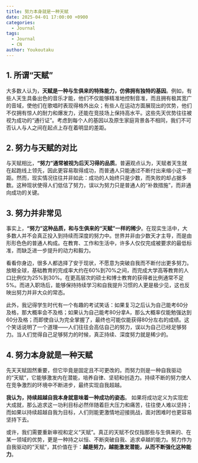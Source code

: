 ```yaml
---
title: 努力本身就是一种天赋
date: 2025-04-01 17:00:00 +0900
categories:
  - Journal
tags:
  - Journal
  - CN
author: Youkoutaku
---
```


## 1. 所谓“天赋”

大多数人认为，**天赋是一种与生俱来的特殊能力，仿佛拥有独特的基因**。例如，有些人天生具备出色的音乐才能，他们不仅能够精准地控制音准，而且拥有极其宽广的音域，使他们在歌唱时表现得格外出众；有些人在运动方面展现出的优势，他们不仅拥有惊人的耐力和爆发力，还能在竞技场上保持高水平。这些先天优势往往被视为成功的“通行证”。考虑到每个人的基因以及原生家庭背景各不相同，我们不可否认人与人之间在起点上存在着明显的差距。

## 2. 努力与天赋的对比

与天赋相比，**“努力”通常被视为后天习得的品质**。普遍观点认为，天赋者天生就在起跑线上领先，因此更容易取得成功，而普通人只能通过不断付出来缩小这一差距。然而，现实情况往往并非如此：成功的人始终只是少数，而失败的却占据多数。这种现状使得人们低估了努力，误以为努力只是普通人的“补救措施”，而非通向成功的关键。

## 3. 努力并非常见

事实上，**“努力”这种品质，和与生俱来的“天赋”一样的稀少**。在现实生活中，大多数人并不会真正投入到持续而深度的努力中。世界并非由少数天才主导，而是由形形色色的普通人构成。在教育、工作和生活中，许多人仅仅完成被要求的最低标准，而缺乏进一步提升的动力和毅力。

看看你身边，很多人都选择了安于现状，不愿意为突破自我而不断付出更多努力。放眼全球，基础教育的完成率大约在60%到70%之间，而完成大学高等教育的人口比例仅为25%到30%。在更高层次的硕士和博士教育的获得者比例通常不足5%。而进入职场后，能够保持持续学习和自我提升习惯的人更是极少见，这也反映出努力并非大众的常态。

此外，我记得学生时代有一个有趣的考试笑话：如果复习之后认为自己能考60分及格，那大概率会不及格；如果认为自己能考80分拿A，那么大概率仅能勉强达到60分及格；而即使自认为完全掌握了，最终也可能仅能获得80分左右的成绩。这个笑话说明了一个道理——人们往往会高估自己的努力，误以为自己已经足够努力。当人们觉得自己足够努力的时候，真正持续、深度努力就是稀少的。

## 4. 努力本身就是一种天赋

先天天赋固然重要，但它毕竟是固定且不可更改的。而努力则是一种自我驱动的“天赋”，它能够激发内在潜能，培养自律、坚韧和创造力。持续不断的努力使人在竞争激烈的环境中不断进步，最终实现自我超越。

**我认为，持续超越自我本身就意味着一种成功的姿态**。 如果将成功定义为实现宏大成就，那么追求这一功利目标必然伴随着巨大压力和痛苦，往往使人难以坚持；而如果以持续超越自我为目标，人们则能更激情地迎接挑战，面对困难时也更容易坚持下去。

或许，我们需要重新审视和定义“天赋”。真正的天赋不仅仅指那些与生俱来的、在某一领域的优势，更是一种持之以恒、不断突破自我、追求卓越的能力。努力作为自我驱动的“天赋”，其价值在于：**越是努力，越能激发潜能，从而不断强化这种能力**。